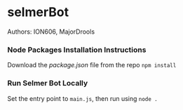 # selmerBot

Authors: ION606, MajorDrools

### Node Packages Installation Instructions
Download the _package.json_ file from the repo
`npm install`


### Run Selmer Bot Locally
Set the entry point to `main.js`, then run using `node .`
